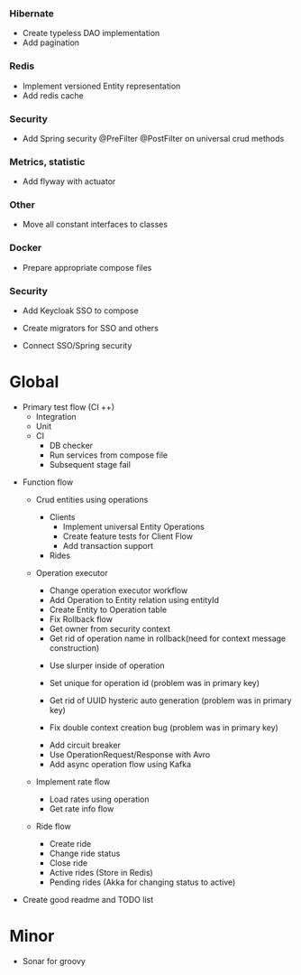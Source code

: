 ### Hibernate
- Create typeless DAO implementation
- Add pagination

### Redis
- Implement versioned Entity representation
- Add redis cache

### Security
- Add Spring security @PreFilter @PostFilter on universal crud methods

### Metrics, statistic
+ Add flyway with actuator

### Other
+ Move all constant interfaces to classes

### Docker
+ Prepare appropriate compose files

### Security
+ Add Keycloak SSO to compose
- Create migrators for SSO and others 
+ Connect SSO/Spring security


# Global
+ Primary test flow (CI ++)
    + Integration
    + Unit
    + CI 
        + DB checker
        * Run services from compose file
        + Subsequent stage fail
 
- Function flow
    - Crud entities using operations
        + Clients
            + Implement universal Entity Operations
            + Create feature tests for Client Flow
            + Add transaction support
        - Rides
    - Operation executor
        + Change operation executor workflow
        + Add Operation to Entity relation using entityId
        * Create Entity to Operation table 
        + Fix Rollback flow
        + Get owner from security context
        * Get rid of operation name in rollback(need for context message construction)
        + Use slurper inside of operation
        
        + Set unique for operation id (problem was in primary key)
        + Get rid of UUID hysteric auto generation (problem was in primary key)
        + Fix double context creation bug (problem was in primary key)
        
        - Add circuit breaker
        - Use OperationRequest/Response with Avro  
        - Add async operation flow using Kafka
    - Implement rate flow
        - Load rates using operation
        - Get rate info flow
    - Ride flow
        - Create ride
        - Change ride status
        - Close ride
        - Active rides (Store in Redis)
        - Pending rides (Akka for changing status to active)   
     
    
- Create good readme and TODO list  

# Minor 
- Sonar for groovy 